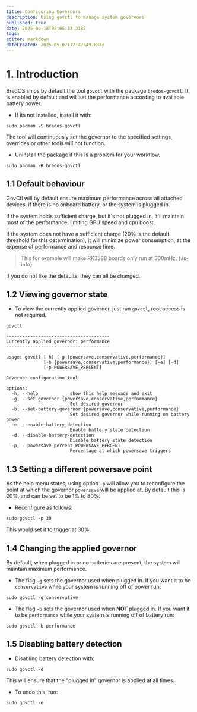 ```yaml
---
title: Configuring Governors
description: Using govctl to manage system governors
published: true
date: 2025-09-18T08:06:33.318Z
tags: 
editor: markdown
dateCreated: 2025-05-07T12:47:49.033Z
---
```


# 1. Introduction

BredOS ships by default the tool `govctl` with the package `bredos-govctl`.
It is enabled by default and will set the performance according to available battery power.

- If its not installed, install it with:
```
sudo pacman -S bredos-govctl
```

The tool will continuously set the governor to the specified settings, overrides or other tools will not function.
- Uninstall the package if this is a problem for your workflow.
```
sudo pacman -R bredos-govctl
```

## 1.1 Default behaviour

GovCtl will by default ensure maximum performance across all attached devices, if there is no onboard battery, or the system is plugged in.

If the system holds sufficient charge, but it's not plugged in, it'll maintain most of the performance, limiting GPU speed and cpu boost.

If the system does not have a sufficient charge (20% is the default threshold for this determination), it will minimize power consumption, at the expense of performance and response time.
> This for example will make RK3588 boards only run at 300mHz.
{.is-info}


If you do not like the defaults, they can all be changed.

## 1.2 Viewing governor state

- To view the currently applied governor, just run `govctl`, root access is not required.
```
govctl
```
```
---------------------------------------
Currently applied governor: performance
---------------------------------------

usage: govctl [-h] [-g {powersave,conservative,performance}]
              [-b {powersave,conservative,performance}] [-e] [-d]
              [-p POWERSAVE_PERCENT]

Governor configuration tool

options:
  -h, --help            show this help message and exit
  -g, --set-governor {powersave,conservative,performance}
                        Set desired governor
  -b, --set-battery-governor {powersave,conservative,performance}
                        Set desired governor while running on battery power
  -e, --enable-battery-detection
                        Enable battery state detection
  -d, --disable-battery-detection
                        Disable battery state detection
  -p, --powersave-percent POWERSAVE_PERCENT
                        Percentage at which powersave triggers
```

## 1.3 Setting a different powersave point

As the help menu states, using option `-p` will allow you to reconfigure the point at which the governor `powersave` will be applied at. By default this is 20%, and can be set to be 1% to 80%.

- Reconfigure as follows:
```
sudo govctl -p 30
```
This would set it to trigger at 30%.

## 1.4 Changing the applied governor

By default, when plugged in or no batteries are present, the system will maintain maximum performance.
- The flag `-g` sets the governor used when plugged in. If you want it to be `conservative` while your system is running off of power run:
```
sudo govctl -g conservative
```
- The flag `-b` sets the governor used when **NOT** plugged in. If you want it to be `performance` while your system is running off of battery run:

```
sudo govctl -b performance
```


## 1.5 Disabling battery detection

- Disabling battery detection with:
```
sudo govctl -d
```
This will ensure that the "plugged in" governor is applied at all times.

- To undo this, run:
```
sudo govctl -e
```